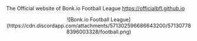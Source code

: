 The Official website of Bonk.io Football League
https://officialbfl.github.io
<center>
![Bonk.io Football League](https://cdn.discordapp.com/attachments/571302596686643200/571307788396003328/football.png)
</center>
